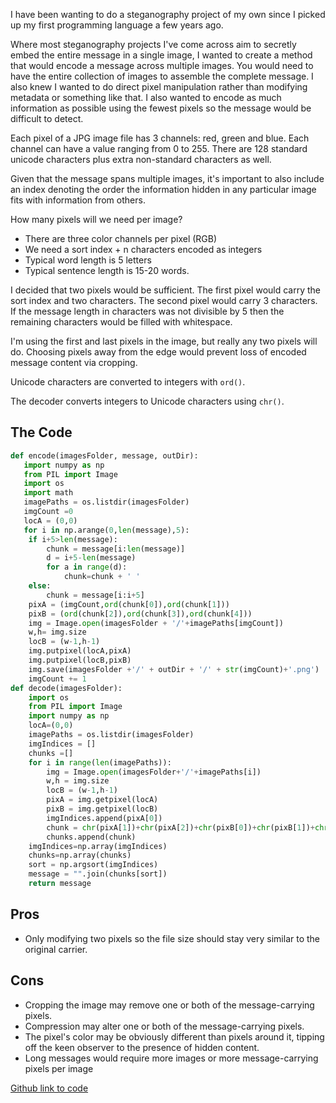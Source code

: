I have been wanting to do a steganography project of my own since I picked up my first programming language a few years ago.

Where most steganography projects I've come across aim to secretly embed the entire message in a single image, I wanted to create a method that would encode a message across multiple images. You would need to have the entire collection of images to assemble the complete message.
I also knew I wanted to do direct pixel manipulation rather than modifying metadata or something like that. 
I also wanted to encode as much information as possible using the fewest pixels so the message would be difficult to detect.

Each pixel of a JPG image file has 3 channels: red, green and blue. Each channel can have a value ranging from 0 to 255. 
There are 128 standard unicode characters plus extra non-standard characters as well. 

Given that the message spans multiple images, it's important to also include an index denoting the order the information hidden in any particular image fits with information from others. 

How many pixels will we need per image?

- There are three color channels per pixel (RGB)
- We need a sort index + n characters encoded as integers 
- Typical word length is 5 letters 
- Typical sentence length is 15-20 words. 

I decided that two pixels would be sufficient. The first pixel would carry the sort index and two characters. The second pixel would carry 3 characters.
If the message length in characters was not divisible by 5 then the remaining characters would be filled with whitespace.

I'm using the first and last pixels in the image, but really any two pixels will do. Choosing pixels away from the edge would prevent loss of encoded message content via cropping.

Unicode characters are converted to integers with `ord()`. 

The decoder converts integers to Unicode characters using `chr()`.

## The Code
```Python
def encode(imagesFolder, message, outDir):
   import numpy as np 
   from PIL import Image 
   import os
   import math 
   imagePaths = os.listdir(imagesFolder) 
   imgCount =0
   locA = (0,0)
   for i in np.arange(0,len(message),5):
   	if i+5>len(message):
   		chunk = message[i:len(message)]
   		d = i+5-len(message)
   		for a in range(d):
   			chunk=chunk + ' '
   	else:
   		chunk = message[i:i+5]
   	pixA = (imgCount,ord(chunk[0]),ord(chunk[1]))
   	pixB = (ord(chunk[2]),ord(chunk[3]),ord(chunk[4]))
   	img = Image.open(imagesFolder + '/'+imagePaths[imgCount])
   	w,h= img.size
   	locB = (w-1,h-1)
   	img.putpixel(locA,pixA)
   	img.putpixel(locB,pixB)
   	img.save(imagesFolder +'/' + outDir + '/' + str(imgCount)+'.png')
   	imgCount += 1
def decode(imagesFolder):
	import os
	from PIL import Image
	import numpy as np
	locA=(0,0)
	imagePaths = os.listdir(imagesFolder)
	imgIndices = []
	chunks =[]
	for i in range(len(imagePaths)):
		img = Image.open(imagesFolder+'/'+imagePaths[i])
		w,h = img.size
		locB = (w-1,h-1)
		pixA = img.getpixel(locA)
		pixB = img.getpixel(locB)
		imgIndices.append(pixA[0])
		chunk = chr(pixA[1])+chr(pixA[2])+chr(pixB[0])+chr(pixB[1])+chr(pixB[2])
		chunks.append(chunk)
	imgIndices=np.array(imgIndices)
	chunks=np.array(chunks)
	sort = np.argsort(imgIndices)
	message = "".join(chunks[sort])
	return message
```
## Pros 
- Only modifying two pixels so the file size should stay very similar to the original carrier. 
## Cons
- Cropping the image may remove one or both of the message-carrying pixels.
- Compression may alter one or both of the message-carrying pixels.
- The pixel's color may be obviously different than pixels around it, tipping off the keen observer to the presence of hidden content.
- Long messages would require more images or more message-carrying pixels per image

[Github link to code](https://github.com/hyperific/steganography-tools/blob/main/multi-image.py)